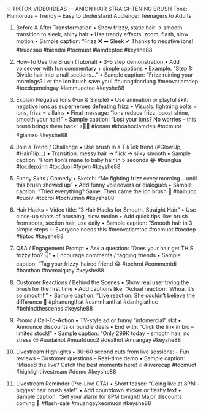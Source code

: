 💡 TIKTOK VIDEO IDEAS — ANION HAIR STRAIGHTENING BRUSH
Tone: Humorous – Trendy – Easy to Understand
Audience: Teenagers to Adults

1. Before & After Transformation
• Show frizzy, static hair → smooth transition to sleek, shiny hair
• Use trendy effects: zoom, flash, slow motion
• Sample caption:
“Frizz ❌ ➡️ Sleek ✔ Thanks to negative ions!
#truocsau #biendoi #tocmuot #lamdeptoc #keyshe88

2. How-To Use the Brush (Tutorial)
• 3–5 step demonstration
• Add voiceover with fun commentary + simple captions
• Example: “Step 1: Divide hair into small sections…”
• Sample caption:
“Frizz ruining your mornings? Let the ion brush save you!
#huongdandung #meovatlamdep #tocdepmoingay #lammuoctoc #keyshe88

3. Explain Negative Ions (Fun & Simple)
• Use animation or playful skit: negative ions as superheroes defeating frizz
• Visuals: lightning bolts = ions, frizz = villains
• Final message: “Ions reduce frizz, boost shine, smooth your hair!”
• Sample caption:
“Lost your ions? No worries – this brush brings them back! ⚡💇‍♀️
#ionam #khoahoclamdep #tocmuot #giamxo #keyshe88

4. Join a Trend / Challenge
• Use brush in a TikTok trend (#GlowUp, #HairFlip...)
• Transition: messy hair → flick → silky smooth
• Sample caption:
“From lion’s mane to baby hair in 5 seconds 😂
#bunglua #tocdepxinh #tocduoi #fypvn #keyshe88

5. Funny Skits / Comedy
• Sketch: “Me fighting frizz every morning... until this brush showed up”
• Add funny voiceovers or dialogues
• Sample caption:
“Tried everything? Same. Then came the ion brush 🤣
#haihuoc #cuoivl #tocroi #tochutrinh #keyshe88

6. Hair Hacks
• Video title: “3 Hair Hacks for Smooth, Straight Hair”
• Use close-up shots of brushing, slow motion
• Add quick tips like: brush from roots, section hair, use daily
• Sample caption:
“Smooth hair in 3 simple steps ✨ Everyone needs this
#meovatlamtoc #tocmuot #tocdep #tiptoc #keyshe88

7. Q&A / Engagement Prompt
• Ask a question:
“Does your hair get THIS frizzy too? 👇”
• Encourage comments / tagging friends
• Sample caption:
“Tag your frizzy-haired friend 😂
#tochroi #commentdi #banthan #tocmaiquay #keyshe88

8. Customer Reactions / Behind the Scenes
• Show real user trying the brush for the first time
• Add captions like: “Actual reaction: ‘Whoa, it’s so smooth!’”
• Sample caption:
“Live reaction: She couldn’t believe the difference 💫
#phanungthat #camnhanthat #danhgiathuc #behindthescenes #keyshe88

9. Promo / Call-To-Action
• TV-style ad or funny “infomercial” skit
• Announce discounts or bundle deals
• End with: “Click the link in bio – limited stock!”
• Sample caption:
“Only 299K today – smooth hair, no stress 😍
#uudaihot #mua1duoc2 #dealhot #muangay #keyshe88

10. Livestream Highlights
• 30–60 second cuts from live sessions:
– Fun reviews
– Customer questions
– Real-time demo
• Sample caption:
“Missed the live? Catch the best moments here! 🔥
#liverecap #tocmuot #highlightlivestream #demo #keyshe88

11. Livestream Reminder (Pre-Live CTA)
• Short teaser: “Going live at 8PM – biggest hair brush sale!”
• Add countdown sticker or flashy text
• Sample caption:
“Set your alarm for 8PM tonight! Major discounts coming 👀
#flash-sale #muangaykeomuon #keyshe88
